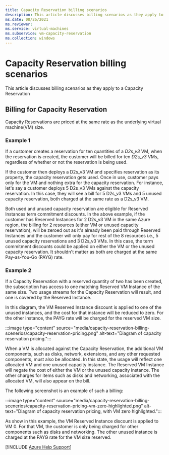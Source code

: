```yaml
---
title: Capacity Reservation billing scenarios
description: This article discusses billing scenarios as they apply to a Capacity Reservation
ms.date: 08/26/2021
ms.reviewer: 
ms.service: virtual-machines
ms.subservice: vm-capacity-reservation
ms.collection: windows
---
```


# Capacity Reservation billing scenarios

This article discusses billing scenarios as they apply to a Capacity Reservation

## Billing for Capacity Reservation

Capacity Reservations are priced at the same rate as the underlying virtual machine(VM) size.

### Example 1

If a customer creates a reservation for ten quantities of a *D2s_v3* VM, when the reservation is created, the customer will be billed for ten *D2s_v3* VMs, regardless of whether or not the reservation is being used.

If the customer then deploys a D2s_v3 VM and specifies reservation as its property, the capacity reservation gets used. Once in use, customer pays only for the VM and nothing extra for the capacity reservation. For instance, let's say a customer deploys 5 D2s_v3 VMs against the capacity reservation. In this case, they will see a bill for 5 D2s_v3 VMs and 5 unused capacity reservation, both charged at the same rate as a D2s_v3 VM.

Both used and unused capacity reservation are eligible for Reserved Instances term commitment discounts. In the above example, if the customer has Reserved Instances for 2 D2s_v3 VM in the same Azure region, the billing for 2 resources (either VM or unused capacity reservation), will be zeroed out as it's already been paid through Reserved Instances and the customer will only pay for rest of the 8 resources i.e., 5 unused capacity reservations and 3 D2s_v3 VMs. In this case, the term commitment discounts could be applied on either the VM or the unused capacity reservation. It shouldn't matter as both are charged at the same Pay-as-You-Go (PAYG) rate.

### Example 2

If a Capacity Reservation with a reserved quantity of two has been created, the subscription has access to one matching Reserved VM Instance of the same size. Two usage streams for the Capacity Reservation will result, and one is covered by the Reserved Instance.

In this diagram, the VM Reserved Instance discount is applied to one of the unused instances, and the cost for that instance will be reduced to zero. For the other instance, the PAYG rate will be charged for the reserved VM size.

:::image type="content" source="media/capacity-reservation-billing-scenerios/capacity-reservation-pricing.png" alt-text="Diagram of capacity reservation pricing.":::

When a VM is allocated against the Capacity Reservation, the additional VM components, such as disks, network, extensions, and any other requested components, must also be allocated. In this state, the usage will reflect one allocated VM and one unused capacity instance. The Reserved VM Instance will negate the cost of either the VM or the unused capacity instance. The other charges for items such as disks and networking, associated with the allocated VM, will also appear on the bill.

The following screenshot is an example of such a billing:

:::image type="content" source="media/capacity-reservation-billing-scenerios/capacity-reservation-pricing-vm-zero-highlighted.png" alt-text="Diagram of capacity reservation pricing, with VM zero highlighted.":::

As show in this example, the VM Reserved Instance discount is applied to VM 0. For that VM, the customer is only being charged for other components such as disks and networking. The other unused instance is charged at the PAYG rate for the VM size reserved.

[!INCLUDE [Azure Help Support](../../../includes/azure-help-support.md)]
